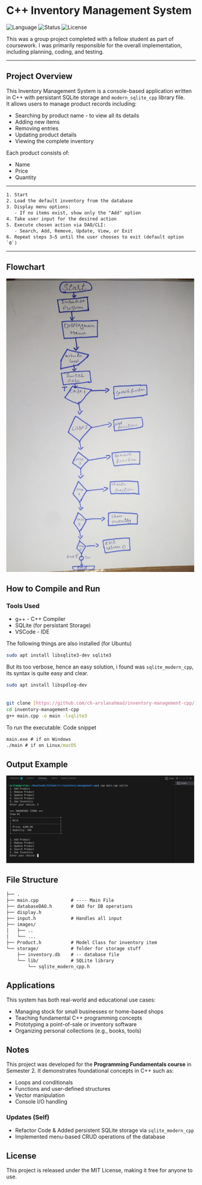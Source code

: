 # C++ Inventory Management System

![Language](https://img.shields.io/badge/language-C++-yellow.svg)
![Status](https://img.shields.io/badge/status-StudentProject-brightgreen)
![License](https://img.shields.io/badge/license-MIT-lightgrey)

This was a group project completed with a fellow student as part of coursework. I was primarily responsible for the overall implementation, including planning, coding, and testing.

---

## Project Overview

This Inventory Management System is a console-based application written in C++ with persistant SQLite storage and `modern_sqlite_cpp` library file.  
It allows users to manage product records including:

- Searching by product name - to view all its details
- Adding new items  
- Removing entries  
- Updating product details  
- Viewing the complete inventory  

Each product consists of:

- Name
- Price
- Quantity

---

```text
1. Start
2. Load the default inventory from the database
3. Display menu options:
   - If no items exist, show only the "Add" option
4. Take user input for the desired action
5. Execute chosen action via DAO/CLI:
   - Search, Add, Remove, Update, View, or Exit
6. Repeat steps 3–5 until the user chooses to exit (default option `0`)
```

---

## Flowchart

<img src="images/inventory-flowchart.png" alt="Image" width="500"/>

## How to Compile and Run

### Tools Used

- g++ - C++ Compiler
- SQLite (for persistant Storage)
- VSCode - IDE

The following things are also installed (for Ubuntu)

```bash
sudo apt install libsqlite3-dev sqlite3
```

But its too verbose, hence an easy solution, i found was `sqlite_modern_cpp`, its syntax is quite easy and clear.

```bash
sudo apt install libspdlog-dev

```

``` bash

git clone [https://github.com/ch-arslanahmad/inventory-management-cpp/](https://github.com/ch-arslanahmad/inventory-management-cpp/)
cd inventory-management-cpp
g++ main.cpp -o main -lsqlite3  
```

To run the executable:
Code snippet

```cmd
main.exe # if on Windows
./main # if on Linux/macOS

```

## Output Example

<img src="images/output_v2.png" alt="Image" width="500"/>

## File Structure

```text
├── .
├── main.cpp            # ---- Main File
├── databaseDAO.h       # DAO for DB operations
├── display.h           
├── input.h             # Handles all input
├── images/
│   ├── ..
│   └── ... 
├── Product.h           # Model Class for inventory item
└── storage/            # folder for storage stuff
    ├── inventory.db    # -- database file
    └── lib/            # SQLite library
        └── sqlite_modern_cpp.h 

```

## Applications

This system has both real-world and educational use cases:

- Managing stock for small businesses or home-based shops
- Teaching fundamental C++ programming concepts
- Prototyping a point-of-sale or inventory software
- Organizing personal collections (e.g., books, tools)

## Notes

This project was developed for the **Programming Fundamentals course** in Semester 2. It demonstrates foundational concepts in C++ such as:

- Loops and conditionals
- Functions and user-defined structures
- Vector manipulation
- Console I/O handling

### Updates (Self)

- Refactor Code & Added persistent SQLite storage via `sqlite_modern_cpp`
- Implemented menu-based CRUD operations of the database

## License

This project is released under the MIT License, making it free for anyone to use.
